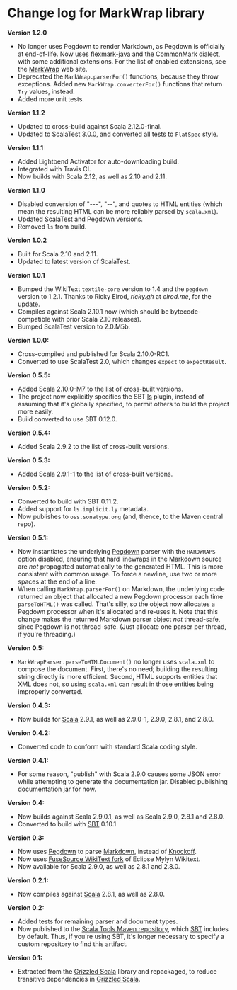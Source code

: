 # Change log for MarkWrap library

**Version 1.2.0**

* No longer uses Pegdown to render Markdown, as Pegdown is officially
  at end-of-life. Now uses [flexmark-java][] and the 
  [CommonMark](http://commonmark.org/) dialect, with some additional
  extensions. For the list of enabled extensions, see the [MarkWrap][] web 
  site.
* Deprecated the `MarkWrap.parserFor()` functions, because they throw
  exceptions. Added new `MarkWrap.converterFor()` functions that return
  `Try` values, instead.
* Added more unit tests.

**Version 1.1.2**

* Updated to cross-build against Scala 2.12.0-final.
* Updated to ScalaTest 3.0.0, and converted all tests to `FlatSpec` style.

**Version 1.1.1**

* Added Lightbend Activator for auto-downloading build.
* Integrated with Travis CI.
* Now builds with Scala 2.12, as well as 2.10 and 2.11.

**Version 1.1.0**

* Disabled conversion of "---", "--", and quotes to HTML entities (which mean
  the resulting HTML can be more reliably parsed by `scala.xml`).
* Updated ScalaTest and Pegdown versions.
* Removed `ls` from build.

**Version 1.0.2**

* Built for Scala 2.10 and 2.11.
* Updated to latest version of ScalaTest.

**Version 1.0.1**

* Bumped the WikiText `textile-core` version to 1.4 and the `pegdown`
  version to 1.2.1. Thanks to Ricky Elrod, _ricky.gh_ at _elrod.me_, for
  the update.
* Compiles against Scala 2.10.1 now (which should be bytecode-compatible with
  prior Scala 2.10 releases).
* Bumped ScalaTest version to 2.0.M5b.

**Version 1.0.0:**

* Cross-compiled and published for Scala 2.10.0-RC1.
* Converted to use ScalaTest 2.0, which changes `expect` to `expectResult`.

**Version 0.5.5:**

* Added Scala 2.10.0-M7 to the list of cross-built versions.
* The project now explicitly specifies the SBT [ls][] plugin, instead of
  assuming that it's globally specified, to permit others to build the
  project more easily.
* Build converted to use SBT 0.12.0.

**Version 0.5.4:**

* Added Scala 2.9.2 to the list of cross-built versions.

**Version 0.5.3:**

* Added Scala 2.9.1-1 to the list of cross-built versions.

**Version 0.5.2:**

* Converted to build with SBT 0.11.2.
* Added support for `ls.implicit.ly` metadata.
* Now publishes to `oss.sonatype.org` (and, thence, to the Maven central repo).

**Version 0.5.1:**

* Now instantiates the underlying [Pegdown][] parser with the `HARDWRAPS`
  option disabled, ensuring that hard linewraps in the Markdown source are
  _not_ propagated automatically to the generated HTML. This is more
  consistent with common usage. To force a newline, use two or more spaces
  at the end of a line.
* When calling `MarkWrap.parserFor()` on Markdown, the underlying code
  returned an object that allocated a new Pegdown processor each time
  `parseToHTML()` was called. That's silly, so the object now allocates a
  Pegdown processor when it's allocated and re-uses it. Note that this
  change makes the returned Markdown parser object *not* thread-safe, since
  Pegdown is not thread-safe. (Just allocate one parser per thread, if
  you're threading.)

[Pegdown]: https://github.com/sirthias/pegdown

**Version 0.5:**

* `MarkWrapParser.parseToHTMLDocument()` no longer uses `scala.xml` to
  compose the document. First, there's no need; building the resulting
  string directly is more efficient. Second, HTML supports entities
  that XML does not, so using `scala.xml` can result in those entities
  being improperly converted.


**Version 0.4.3:**

* Now builds for [Scala][] 2.9.1, as well as 2.9.0-1, 2.9.0, 2.8.1, and 2.8.0.

[Scala]: http://www.scala-lang.org/

**Version 0.4.2:**

* Converted code to conform with standard Scala coding style.

**Version 0.4.1:**

* For some reason, "publish" with Scala 2.9.0 causes some JSON error while
  attempting to generate the documentation jar. Disabled publishing
  documentation jar for now.

**Version 0.4:**

* Now builds against Scala 2.9.0.1, as well as Scala 2.9.0, 2.8.1 and 2.8.0.
* Converted to build with [SBT][] 0.10.1

[SBT]: http://code.google.com/p/simple-build-tool/

**Version 0.3:**

* Now uses [Pegdown][] to parse [Markdown][], instead of [Knockoff][].
* Now uses [FuseSource WikiText fork][] of Eclipse Mylyn Wikitext.
* Now available for Scala 2.9.0, as well as 2.8.1 and 2.8.0.

**Version 0.2.1:**

* Now compiles against [Scala][] 2.8.1, as well as 2.8.0.

**Version 0.2:**

* Added tests for remaining parser and document types.
* Now published to the [Scala Tools Maven repository][], which [SBT][]
  includes by default. Thus, if you're using SBT, it's longer necessary to
  specify a custom repository to find this artifact.

**Version 0.1:**

* Extracted from the [Grizzled Scala][] library and repackaged, to reduce
  transitive dependencies in [Grizzled Scala][].

[flexmark-java]: https://github.com/vsch/flexmark-java
[MarkWrap]: http://software.clapper.org/markwrap
[Pegdown]: http://pegdown.org
[Markdown]: http://daringfireball.net/projects/markdown/
[Knockoff]: http://tristanhunt.com/projects/knockoff/
[FuseSource WikiText fork]: https://github.com/fusesource/wikitext
[Scala]: http://www.scala-lang.org/
[Scala Tools Maven repository]: http://www.scala-tools.org/repo-releases/
[SBT]: http://code.google.com/p/simple-build-tool/
[Grizzled Scala]: http://software.clapper.org/grizzled-scala/
[ls]: https://github.com/softprops/ls
